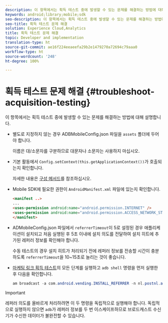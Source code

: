 ```yaml
---
description: 이 항목에서는 획득 테스트 중에 발생할 수 있는 문제를 해결하는 방법에 대해 설명합니다.
keywords: android;library;mobile;sdk
seo-description: 이 항목에서는 획득 테스트 중에 발생할 수 있는 문제를 해결하는 방법에 대해 설명합니다.
seo-title: 획득 테스트 문제 해결
solution: Experience Cloud,Analytics
title: 획득 테스트 문제 해결
topic: Developer and implementation
translation-type: ht
source-git-commit: ae16f224eeaeefa29b2e1479270a72694c79aaa0
workflow-type: ht
source-wordcount: '248'
ht-degree: 100%

---
```



# 획득 테스트 문제 해결 {#troubleshoot-acquisition-testing}

이 항목에서는 획득 테스트 중에 발생할 수 있는 문제를 해결하는 방법에 대해 설명합니다.

* 별도로 지정하지 않는 경우 ADBMobileConfig.json 파일을 `assets` 폴더에 두어야 합니다.

   이름은 대/소문자를 구분하므로 대문자나 소문자는 사용하지 마십시오.

* 기본 활동에서 `Config.setContext(this.getApplicationContext())`가 호출되는지 확인합니다.

   자세한 내용은 [구성 메서드](https://docs.adobe.com/content/help/ko-KR/mobile-services/android/configuration-android/methods.html)를 참조하십시오.

* Mobile SDK에 필요한 권한이 `AndroidManifest.xml` 파일에 있는지 확인합니다.

   ```html
   <manifest ..>
   ... 
   <uses-permission android:name="android.permission.INTERNET" />
   <uses-permission android:name="android.permission.ACCESS_NETWORK_STATE" />
   </manifest>
   ```

* ADMobileConfig.json 파일에서 `referrerTimeout`이 5로 설정된 경우 애플리케이션이 설치되고 처음 실행된 후 5초 이내에 설치 의도를 전달하여 설치 히트에 추가된 레퍼러 정보를 확인해야 합니다.

   수동 테스트의 경우 설치 히트가 처리되기 전에 레퍼러 정보를 전송할 시간이 충분하도록 `referrerTimeout`을 10~15초로 늘리는 것이 좋습니다. 

* [마케팅 링크 획득 테스트](https://docs.adobe.com/content/help/ko-KR/mobile-services/android/acquisition-android/t-testing-marketing-link-acquisition.html)의 모든 단계를 실행하고 `adb shell` 명령을 먼저 실행한 후 다음을 확인합니다.

   ```java
   am broadcast -a com.android.vending.INSTALL_REFERRER -n nl.postnl.app/.tracking.AdobeAcquisitionLinkBroadcastReceiver --es "referrer" "utm_source=adb_acq_v3&utm_campaign=adb_acq_v3&utm_content=<the newly generated id at step #7>"
   ```

>[!IMPORTANT]
>
>레퍼러 의도를 올바르게 처리하려면 이 두 명령을 독립적으로 실행해야 합니다. 독립적으로 실행하지 않으면 `adb`가 레퍼러 정보를 두 번 이스케이프하므로 브로드캐스트 수신기가 수신한 데이터가 불완전할 수 있습니다.

